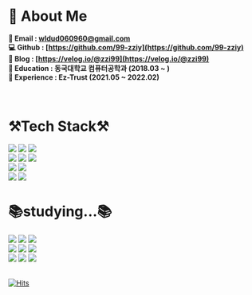 <div align=left><h1>💁 About Me</h1></div>


**📧 Email : wldud060960@gmail.com** <br>
**💻 Github : [https://github.com/99-zziy](https://github.com/99-zziy)** <br>
**📝 Blog : [https://velog.io/@zzi99](https://velog.io/@zzi99)** <br>
**🏫 Education : 동국대학교 컴퓨터공학과 (2018.03 ~ )** <br>
**🏢 Experience : Ez-Trust (2021.05 ~ 2022.02)** <br>
<br>
<br>

<div align=left><h1>⚒️Tech Stack⚒️</h1></div>
<div align=left> 
  <img src="https://img.shields.io/badge/html5-E34F26?style=for-the-badge&logo=html5&logoColor=white"> 
  <img src="https://img.shields.io/badge/css-1572B6?style=for-the-badge&logo=css3&logoColor=white"> 
  <img src="https://img.shields.io/badge/javascript-F7DF1E?style=for-the-badge&logo=javascript&logoColor=black"> 
  <br>
  
  <img src="https://img.shields.io/badge/react-61DAFB?style=for-the-badge&logo=react&logoColor=black"> 
  <img src="https://img.shields.io/badge/redux-764abc?style=for-the-badge&logo=redux&logoColor=white"> 
  <img src="https://img.shields.io/badge/styled components-DB7093?style=for-the-badge&logo=styled-components&logoColor=white">
  <br>
  
  <img src="https://img.shields.io/badge/node.js-339933?style=for-the-badge&logo=Node.js&logoColor=white">
  <img src="https://img.shields.io/badge/express-000000?style=for-the-badge&logo=express&logoColor=white">
  <br>
  
  <img src="https://img.shields.io/badge/github-181717?style=for-the-badge&logo=github&logoColor=white">
  <img src="https://img.shields.io/badge/git-F05032?style=for-the-badge&logo=git&logoColor=white">
  <br>
</div>
<div align=left><h1>📚studying...📚</h1></div>
<div align=left> 
  <img src="https://img.shields.io/badge/Next.js-ffffff?style=for-the-badge&logo=Next.js&logoColor=000000"> 
  <img src="https://img.shields.io/badge/Typescript-3178c6?style=for-the-badge&logo=Typescript&logoColor=white"> 
  <img src="https://img.shields.io/badge/recoil-3578e5?style=for-the-badge&logo=recoil&logoColor=black"> 
  <br>
  
  <img src="https://img.shields.io/badge/React Query-ff4154?style=for-the-badge&logo=React Query&logoColor=white"> 
  <img src="https://img.shields.io/badge/emotion-d36ac2?style=for-the-badge&logo=emotion&logoColor=white"> 
  <img src="https://img.shields.io/badge/Storybook-DB7093?style=for-the-badge&logo=Storybook&logoColor=white">
  <br>
  
  <img src="https://img.shields.io/badge/webpack-8dd6f9?style=for-the-badge&logo=webpack&logoColor=white"> 
  <img src="https://img.shields.io/badge/jest-c21325?style=for-the-badge&logo=jest&logoColor=white"> 
  <img src="https://img.shields.io/badge/testing library-e34c26?style=for-the-badge&logo=testing library&logoColor=white">
  <br>
 
  <br>
</div>

[![Hits](https://hits.seeyoufarm.com/api/count/incr/badge.svg?url=https%3A%2F%2Fgithub.com%2F99-zziy&count_bg=%2379C83D&title_bg=%23555555&icon=&icon_color=%23E7E7E7&title=hits&edge_flat=false)](https://hits.seeyoufarm.com)
